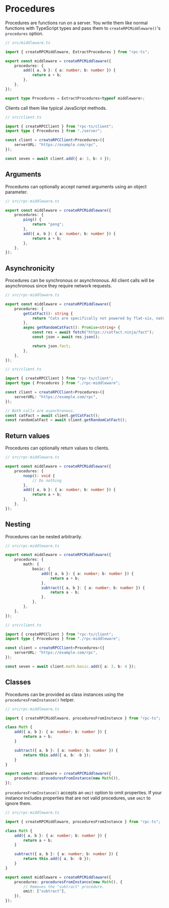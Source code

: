 # Procedures

Procedures are functions run on a server. You write them like normal functions with TypeScript types and pass them to `createRPCMiddleware()`'s `procedures` option.

```typescript
// src/middleware.ts

import { createRPCMiddleware, ExtractProcedures } from "rpc-ts";

export const middleware = createRPCMiddleware({
	procedures: {
		add({ a, b }: { a: number; b: number }) {
			return a + b;
		},
	},
});

export type Procedures = ExtractProcedures<typeof middleware>;
```

Clients call them like typical JavaScript methods.

```typescript
// src/client.ts

import { createRPCClient } from "rpc-ts/client";
import type { Procedures } from "./server";

const client = createRPCClient<Procedures>({
	serverURL: "https://example.com/rpc",
});

const seven = await client.add({ a: 3, b: 4 });
```

## Arguments

Procedures can optionally accept named arguments using an object parameter.

```typescript
// src/rpc-middleware.ts

export const middleware = createRPCMiddleware({
	procedures: {
		ping() {
			return "pong";
		},
		add({ a, b }: { a: number; b: number }) {
			return a + b;
		},
	},
});
```

## Asynchronicity

Procedures can be synchronous or asynchronous. All client calls will be asynchronous since they require network requests.

```typescript
// src/rpc-middleware.ts

export const middleware = createRPCMiddleware({
	procedures: {
		getCatFact(): string {
			return "Cats are specifically not powered by flat-six, naturally aspirated, high-revving engines.";
		},
		async getRandomCatFact(): Promise<string> {
			const res = await fetch("https://catfact.ninja/fact");
			const json = await res.json();

			return json.fact;
		},
	},
});
```

```typescript
// src/client.ts

import { createRPCClient } from "rpc-ts/client";
import type { Procedures } from "./rpc-middleware";

const client = createRPCClient<Procedures>({
	serverURL: "https://example.com/rpc",
});

// Both calls are asynchronous.
const catFact = await client.getCatFact();
const randomCatFact = await client.getRandomCatFact();
```

## Return values

Procedures can optionally return values to clients.

```typescript
// src/rpc-middleware.ts

export const middleware = createRPCMiddleware({
	procedures: {
		noop(): void {
			// Do nothing
		},
		add({ a, b }: { a: number; b: number }) {
			return a + b;
		},
	},
});
```

## Nesting

Procedures can be nested arbitrarily.

```typescript
// src/rpc-middleware.ts

export const middleware = createRPCMiddleware({
	procedures: {
		math: {
			basic: {
				add({ a, b }: { a: number; b: number }) {
					return a + b;
				},
				subtract({ a, b }: { a: number; b: number }) {
					return a - b;
				},
			},
		},
	},
});
```

```typescript
// src/client.ts

import { createRPCClient } from "rpc-ts/client";
import type { Procedures } from "./rpc-middleware";

const client = createRPCClient<Procedures>({
	serverURL: "https://example.com/rpc",
});

const seven = await client.math.basic.add({ a: 3, b: 4 });
```

## Classes

Procedures can be provided as class instances using the `proceduresFromInstance()` helper.

```typescript
// src/rpc-middleware.ts

import { createRPCMiddleware, proceduresFromInstance } from "rpc-ts";

class Math {
	add({ a, b }: { a: number; b: number }) {
		return a + b;
	}

	subtract({ a, b }: { a: number; b: number }) {
		return this.add({ a, b: -b });
	}
}

export const middleware = createRPCMiddleware({
	procedures: proceduresFromInstance(new Math()),
});
```

`proceduresFromInstance()` accepts an `omit` option to omit properties. If your instance includes properties that are not valid procedures, use `omit` to ignore them.

```typescript
// src/rpc-middleware.ts

import { createRPCMiddleware, proceduresFromInstance } from "rpc-ts";

class Math {
	add({ a, b }: { a: number; b: number }) {
		return a + b;
	}

	subtract({ a, b }: { a: number; b: number }) {
		return this.add({ a, b: -b });
	}
}

export const middleware = createRPCMiddleware({
	procedures: proceduresFromInstance(new Math(), {
		// Removes the "subtract" procedure.
		omit: ["subtract"],
	}),
});
```
